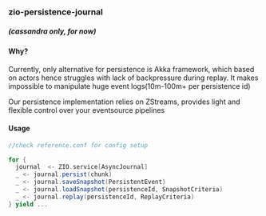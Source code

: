 ### zio-persistence-journal
##### (cassandra only, for now)

#### Why?
Currently, only alternative for persistence is Akka framework, which based on actors hence 
struggles with lack of backpressure during replay.
It makes impossible to manipulate huge event logs(10m-100m+ per persistence id)

Our persistence implementation relies on ZStreams, provides light and flexible control over your eventsource pipelines

#### Usage

```scala
//check reference.conf for config setup

for {
  journal  <- ZIO.service[AsyncJournal]
  _ <- journal.persist(chunk)
  _ <- journal.saveSnapshot(PersistentEvent)
  _ <- journal.loadSnapshot(persistenceId, SnapshotCriteria)
  _ <- journal.replay(persistenceId, ReplayCriteria)
} yield ...

```

